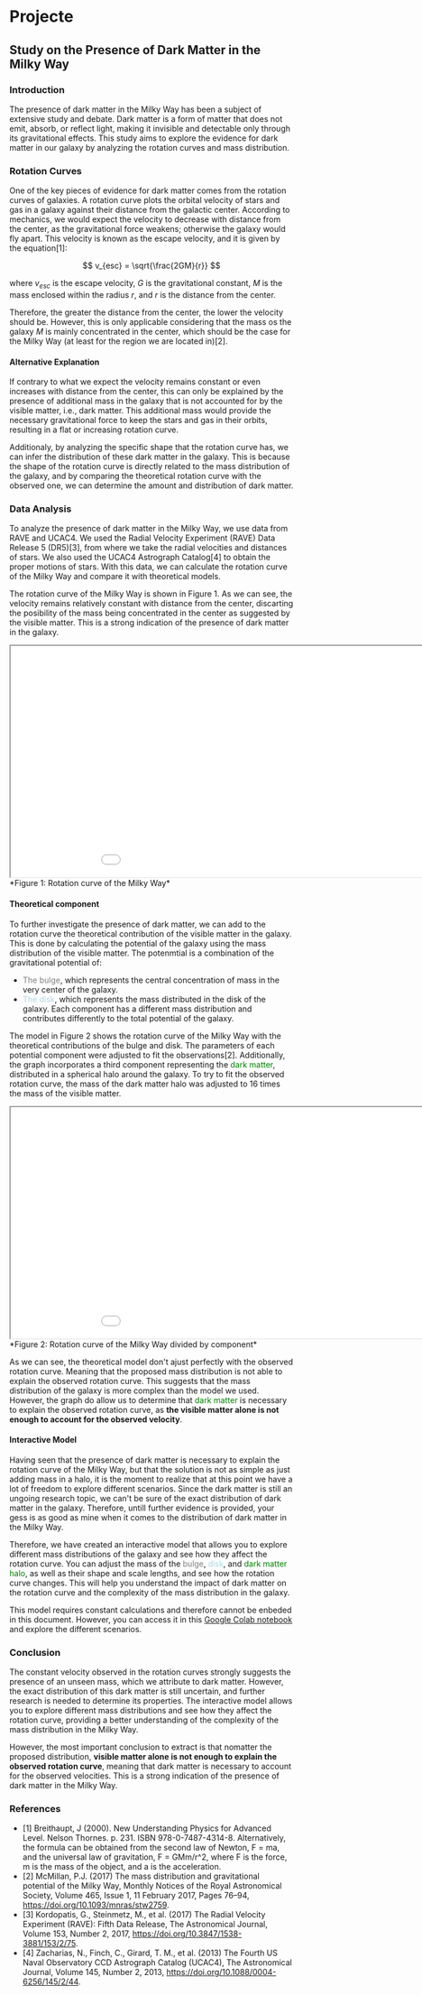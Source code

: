 # Projecte

## Study on the Presence of Dark Matter in the Milky Way

### Introduction
The presence of dark matter in the Milky Way has been a subject of extensive study and debate. Dark matter is a form of matter that does not emit, absorb, or reflect light, making it invisible and detectable only through its gravitational effects. This study aims to explore the evidence for dark matter in our galaxy by analyzing the rotation curves and mass distribution.

### Rotation Curves
One of the key pieces of evidence for dark matter comes from the rotation curves of galaxies. A rotation curve plots the orbital velocity of stars and gas in a galaxy against their distance from the galactic center. According to mechanics, we would expect the velocity to decrease with distance from the center, as the gravitational force weakens; otherwise the galaxy would fly apart. This velocity is known as the escape velocity, and it is given by the equation[1]:

$$
v_{esc} = \sqrt{\frac{2GM}{r}}
$$

where $v_{esc}$ is the escape velocity, $G$ is the gravitational constant, $M$ is the mass enclosed within the radius $r$, and $r$ is the distance from the center.

Therefore, the greater the distance from the center, the lower the velocity should be. However, this is only applicable considering that the mass os the galaxy $M$ is mainly concentrated in the center, which should be the case for the Milky Way (at least for the region we are located in)[2].

#### Alternative Explanation

If contrary to what we expect the velocity remains constant or even increases with distance from the center, this can only be explained by the presence of additional mass in the galaxy that is not accounted for by the visible matter, i.e., dark matter. This additional mass would provide the necessary gravitational force to keep the stars and gas in their orbits, resulting in a flat or increasing rotation curve.

Additionaly, by analyzing the specific shape that the rotation curve has, we can infer the distribution of these dark matter in the galaxy. This is because the shape of the rotation curve is directly related to the mass distribution of the galaxy, and by comparing the theoretical rotation curve with the observed one, we can determine the amount and distribution of dark matter.

### Data Analysis

To analyze the presence of dark matter in the Milky Way, we use data from RAVE and UCAC4. We used the Radial Velocity Experiment (RAVE) Data Release 5 (DR5)[3], from where we take the radial velocities and distances of stars. We also used the UCAC4 Astrograph Catalog[4] to obtain the proper motions of stars. With this data, we can calculate the rotation curve of the Milky Way and compare it with theoretical models.

The rotation curve of the Milky Way is shown in Figure 1. As we can see, the velocity remains relatively constant with distance from the center, discarting the posibility of the mass being concentrated in the center as suggested by the visible matter. This is a strong indication of the presence of dark matter in the galaxy.

<iframe src="figures/RotCurve.html" width="1010" height="410"></iframe>
*Figure 1: Rotation curve of the Milky Way*

#### Theoretical component

To further investigate the presence of dark matter, we can add to the rotation curve the theoretical contribution of the visible matter in the galaxy. This is done by calculating the potential of the galaxy using the mass distribution of the visible matter. The potenmtial is a combination of the gravitational potential of:
- <span style="color:grey">The bulge</span>, which represents the central concentration of mass in the very center of the galaxy.
- <span style="color:lightblue">The disk</span>, which represents the mass distributed in the disk of the galaxy.
Each component has a different mass distribution and contributes differently to the total potential of the galaxy.

The model in Figure 2 shows the rotation curve of the Milky Way with the theoretical contributions of the bulge and disk. The parameters of each potential component were adjusted to fit the observations[2]. Additionally, the graph incorporates a third component representing the <span style="color:green">dark matter</span>, distributed in a spherical halo around the galaxy. To try to fit the observed rotation curve, the mass of the dark matter halo was adjusted to 16 times the mass of the visible matter.

<iframe src="figures/RotCurveComponents.html" width="1010" height="410"></iframe>
*Figure 2: Rotation curve of the Milky Way divided by component*

As we can see, the theoretical model don't ajust perfectly with the observed rotation curve. Meaning that the proposed mass distribution is not able to explain the observed rotation curve. This suggests that the mass distribution of the galaxy is more complex than the model we used. However, the graph do allow us to determine that <span style="color:green">dark matter</span> is necessary to explain the observed rotation curve, as **the visible matter alone is not enough to account for the observed velocity**.

#### Interactive Model

Having seen that the presence of dark matter is necessary to explain the rotation curve of the Milky Way, but that the solution is not as simple as just adding mass in a halo, it is the moment to realize that at this point we have a lot of freedom to explore different scenarios. Since the dark matter is still an ungoing research topic, we can't be sure of the exact distribution of dark matter in the galaxy. Therefore, untill further evidence is provided, your gess is as good as mine when it comes to the distribution of dark matter in the Milky Way.

Therefore, we have created an interactive model that allows you to explore different mass distributions of the galaxy and see how they affect the rotation curve. You can adjust the mass of the <span style="color:grey">bulge</span>, <span style="color:lightblue">disk</span>, and <span style="color:green">dark matter halo</span>, as well as their shape and scale lengths, and see how the rotation curve changes. This will help you understand the impact of dark matter on the rotation curve and the complexity of the mass distribution in the galaxy.

This model requires constant calculations and therefore cannot be enbeded in this document. However, you can access it in this [Google Colab notebook](https://colab.research.google.com/drive/1LeOCqU1tu573g2BQBTo96x3h3emR7yH0?usp=sharing) and explore the different scenarios.

### Conclusion
The constant velocity observed in the rotation curves strongly suggests the presence of an unseen mass, which we attribute to dark matter. However, the exact distribution of this dark matter is still uncertain, and further research is needed to determine its properties. The interactive model allows you to explore different mass distributions and see how they affect the rotation curve, providing a better understanding of the complexity of the mass distribution in the Milky Way.

However, the most important conclusion to extract is that nomatter the proposed distribution, **visible matter alone is not enough to explain the observed rotation curve**, meaning that dark matter is necessary to account for the observed velocities. This is a strong indication of the presence of dark matter in the Milky Way.

### References
- [1] Breithaupt, J (2000). New Understanding Physics for Advanced Level. Nelson Thornes. p. 231. ISBN 978-0-7487-4314-8. Alternatively, the formula can be obtained from the second law of Newton, F = ma, and the universal law of gravitation, F = GMm/r^2, where F is the force, m is the mass of the object, and a is the acceleration.
- [2] McMillan, P.J. (2017) The mass distribution and gravitational potential of the Milky Way, Monthly Notices of the Royal Astronomical Society, Volume 465, Issue 1, 11 February 2017, Pages 76–94, https://doi.org/10.1093/mnras/stw2759.
- [3] Kordopatis, G., Steinmetz, M., et al. (2017) The Radial Velocity Experiment (RAVE): Fifth Data Release, The Astronomical Journal, Volume 153, Number 2, 2017, https://doi.org/10.3847/1538-3881/153/2/75.
- [4] Zacharias, N., Finch, C., Girard, T. M., et al. (2013) The Fourth US Naval Observatory CCD Astrograph Catalog (UCAC4), The Astronomical Journal, Volume 145, Number 2, 2013, https://doi.org/10.1088/0004-6256/145/2/44.
